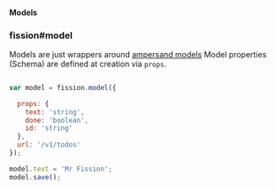 #### Models
### fission#model

Models are just wrappers around [ampersand models](https://github.com/AmpersandJS/ampersand-model)
Model properties (Schema) are defined at creation via `props`.

```js

var model = fission.model({

  props: {
    text: 'string',
    done: 'boolean',
    id: 'string'
  },
  url: '/v1/todos'
});

model.text = 'Mr Fission';
model.save();

```
